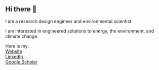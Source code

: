 ## Hi there 👋

I am a research design engineer and environmental scientist

I am interested in engineered solutions to energy, the environment, and climate change.

Here is my: <br />
<a href= "https://efollansbee.github.io/">Website</a><br />
<a href= "https://www.linkedin.com/in/emilyfollansbee/">LinkedIn</a><br />
<a href= "https://scholar.google.com/citations?user=94p-t5UAAAAJ&hl=en&oi=ao">Google Scholar</a><br />


<!--
**efollansbee/efollansbee** is a ✨ _special_ ✨ repository because its `README.md` (this file) appears on your GitHub profile.

Here are some ideas to get you started:

- 🔭 I’m currently working on ...
- 🌱 I’m currently learning ...
- 👯 I’m looking to collaborate on ...
- 🤔 I’m looking for help with ...
- 💬 Ask me about ...
- 📫 How to reach me: ...
- 😄 Pronouns: ...
- ⚡ Fun fact: ...
-->
